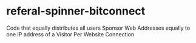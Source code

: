 # referal-spinner-bitconnect
Code that equally distributes all users Sponsor Web Addresses equally to one IP address of a Visitor Per Website Connection
